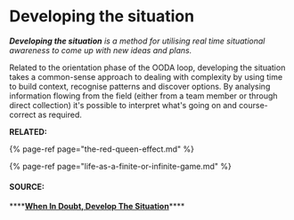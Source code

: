 # Developing the situation

_**Developing the situation** is a method for utilising real time situational awareness to come up with new ideas and plans._

Related to the orientation phase of the OODA loop, developing the situation takes a common-sense approach to dealing with complexity by using time to build context, recognise patterns and discover options. By analysing information flowing from the field \(either from a team member or through direct collection\) it's possible to interpret what's going on and course-correct as required. 

**RELATED:** 

{% page-ref page="the-red-queen-effect.md" %}

{% page-ref page="life-as-a-finite-or-infinite-game.md" %}

#### SOURCE: 

\*\*\*\*[**When In Doubt, Develop The Situation**](https://redteams.net/redteaming/2014/when-in-doubt-develop-the-situation)\*\*\*\*



